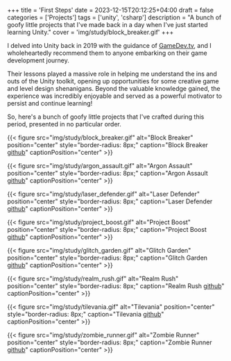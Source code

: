 +++
title = 'First Steps'
date = 2023-12-15T20:12:25+04:00
draft = false
categories = ['Projects']
tags = ['unity', 'csharp']
description = "A bunch of goofy little projects that I've made back in a day when I've just started learning Unity."
cover = 'img/study/block_breaker.gif'
+++


I delved into Unity back in 2019 with the guidance of [GameDev.tv](https://www.gamedev.tv), and I wholeheartedly recommend them to anyone embarking on their game development journey.

Their lessons played a massive role in helping me understand the ins and outs of the Unity toolkit, opening up opportunities for some creative game and level design shenanigans. Beyond the valuable knowledge gained, the experience was incredibly enjoyable and served as a powerful motivator to persist and continue learning!

So, here's a bunch of goofy little projects that I've crafted during this period, presented in no particular order.


{{< figure src="img/study/block_breaker.gif" alt="Block Breaker" position="center" style="border-radius: 8px;" caption="Block Breaker [github](https://github.com/TheCHead/Block-Breaker)" captionPosition="center" >}}

{{< figure src="img/study/argon_assault.gif" alt="Argon Assault" position="center" style="border-radius: 8px;" caption="Argon Assault [github](https://github.com/TheCHead/Argon-Assault)" captionPosition="center" >}}

{{< figure src="img/study/laser_defender.gif" alt="Laser Defender" position="center" style="border-radius: 8px;" caption="Laser Defender [github](https://github.com/TheCHead/Laser-Defender)" captionPosition="center" >}}

{{< figure src="img/study/project_boost.gif" alt="Project Boost" position="center" style="border-radius: 8px;" caption="Project Boost [github](https://github.com/TheCHead/Project-Boost)" captionPosition="center" >}}

{{< figure src="img/study/glitch_garden.gif" alt="Glitch Garden" position="center" style="border-radius: 8px;" caption="Glitch Garden [github](https://github.com/TheCHead/Glitch-Garden)" captionPosition="center" >}}

{{< figure src="img/study/realm_rush.gif" alt="Realm Rush" position="center" style="border-radius: 8px;" caption="Realm Rush [github](https://github.com/TheCHead/Realm-Rush)" captionPosition="center" >}}

{{< figure src="img/study/tilevania.gif" alt="Tilevania" position="center" style="border-radius: 8px;" caption="Tilevania [github](https://github.com/TheCHead/TileVania)" captionPosition="center" >}}

{{< figure src="img/study/zombie_runner.gif" alt="Zombie Runner" position="center" style="border-radius: 8px;" caption="Zombie Runner [github](https://github.com/TheCHead/Zombie-Runner)" captionPosition="center" >}}

